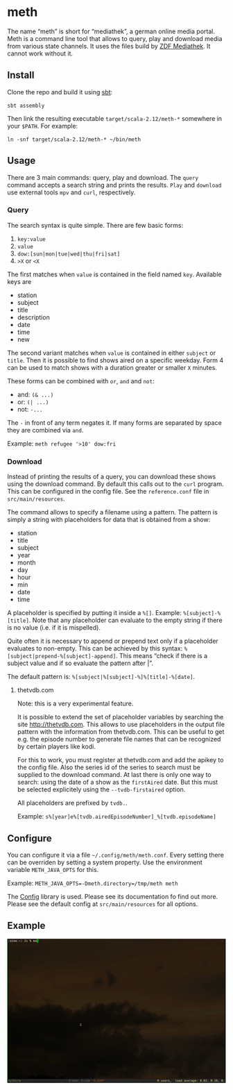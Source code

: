 meth
====

The name “meth” is short for “mediathek”, a german online media portal.
Meth is a command line tool that allows to query, play and download
media from various state channels. It uses the files build by [ZDF
Mediathek](https://mediathekview.de). It cannot work without it.

Install
-------

Clone the repo and build it using [sbt](http://scala-sbt.org):

``` {.shell .rundoc-block rundoc-language="shell" rundoc-exports="code"}
sbt assembly
```

Then link the resulting executable `target/scala-2.12/meth-*` somewhere
in your `$PATH`. For example:

``` {.shell .rundoc-block rundoc-language="shell" rundoc-exports="both"}
ln -snf target/scala-2.12/meth-* ~/bin/meth
```

Usage
-----

There are 3 main commands: query, play and download. The `query` command
accepts a search string and prints the results. `Play` and `download`
use external tools `mpv` and `curl`, respectively.

### Query

The search syntax is quite simple. There are few basic forms:

1.  `key:value`
2.  `value`
3.  `dow:[sun|mon|tue|wed|thu|fri|sat]`
4.  `>X` or `<X`

The first matches when `value` is contained in the field named `key`.
Available keys are

-   station
-   subject
-   title
-   description
-   date
-   time
-   new

The second variant matches when `value` is contained in either `subject`
or `title`. Then it is possible to find shows aired on a specific
weekday. Form 4 can be used to match shows with a duration greater or
smaller `X` minutes.

These forms can be combined with `or`, `and` and `not`:

-   and: `(& ...)`
-   or: `(| ...)`
-   not: `-...`

The `-` in front of any term negates it. If many forms are separated by
space they are combined via `and`.

Example: `meth refugee '>10' dow:fri`

### Download

Instead of printing the results of a query, you can download these shows
using the download command. By default this calls out to the `curl`
program. This can be configured in the config file. See the
`reference.conf` file in `src/main/resources`.

The command allows to specify a filename using a pattern. The pattern is
simply a string with placeholders for data that is obtained from a show:

-   station
-   title
-   subject
-   year
-   month
-   day
-   hour
-   min
-   date
-   time

A placeholder is specified by putting it inside a `%[]`. Example:
`%[subject]-%[title]`. Note that any placeholder can evaluate to the
empty string if there is no value (i.e. if it is mispelled).

Quite often it is necessary to append or prepend text only if a
placeholder evaluates to non-empty. This can be achieved by this syntax:
`%[subject|prepend-%[subject]-append]`. This means “check if there is a
subject value and if so evaluate the pattern after |”.

The default pattern is: `%[subject|%[subject]-%]%[title]-%[date]`.

1.  thetvdb.com

    Note: this is a very experimental feature.

    It is possible to extend the set of placeholder variables by
    searching the site <http://thetvdb.com>. This allows to use
    placeholders in the output file pattern with the information from
    thetvdb.com. This can be useful to get e.g. the episode number to
    generate file names that can be recognized by certain players like
    kodi.

    For this to work, you must register at thetvdb.com and add the
    apikey to the config file. Also the series id of the series to
    search must be supplied to the download command. At last there is
    only one way to search: using the date of a show as the `firstAired`
    date. But this must be selected explicitely using the
    `--tvdb-firstaired` option.

    All placeholders are prefixed by `tvdb.`.

    Example: `s%[year]e%[tvdb.airedEpisodeNumber]_%[tvdb.episodeName]`

Configure
---------

You can configure it via a file `~/.config/meth/meth.conf`. Every
setting there can be overriden by setting a system property. Use the
environment variable `METH_JAVA_OPTS` for this.

Example: `METH_JAVA_OPTS=-Dmeth.directory=/tmp/meth meth`

The [Config](https://github.com/typesafe/config) library is used. Please
see its documentation fo find out more. Please see the default config at
`src/main/resources` for all options.

Example
-------

![](./example.gif)
